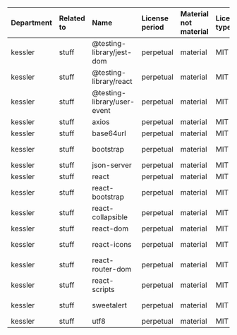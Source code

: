 | Department | Related to | Name                        | License period | Material not material | License type | Link                                                             | Remote version | Installed version | Defined version | Author                                                                        |
| :--------- | :--------- | :-------------------------- | :------------- | :-------------------- | :----------- | :--------------------------------------------------------------- | :------------- | :---------------- | :-------------- | :---------------------------------------------------------------------------- |
| kessler    | stuff      | @testing-library/jest-dom   | perpetual      | material              | MIT          | git+https://github.com/testing-library/jest-dom.git              | 5.16.5         | 5.16.5            | ^5.16.5         | Ernesto Garcia <gnapse@gmail.com> (http://gnapse.github.io)                   |
| kessler    | stuff      | @testing-library/react      | perpetual      | material              | MIT          | git+https://github.com/testing-library/react-testing-library.git | 13.4.0         | 13.4.0            | ^13.4.0         | Kent C. Dodds <me@kentcdodds.com> (https://kentcdodds.com)                    |
| kessler    | stuff      | @testing-library/user-event | perpetual      | material              | MIT          | git+https://github.com/testing-library/user-event.git            | 13.5.0         | 13.5.0            | ^13.5.0         | Giorgio Polvara <polvara@gmail.com>                                           |
| kessler    | stuff      | axios                       | perpetual      | material              | MIT          | git+https://github.com/axios/axios.git                           | 1.3.6          | 1.2.1             | ^1.2.1          | Matt Zabriskie                                                                |
| kessler    | stuff      | base64url                   | perpetual      | material              | MIT          | git://github.com/brianloveswords/base64url.git                   | 3.0.1          | 3.0.1             | ^3.0.1          | Brian J Brennan                                                               |
| kessler    | stuff      | bootstrap                   | perpetual      | material              | MIT          | git+https://github.com/twbs/bootstrap.git                        | 5.2.3          | 5.2.3             | ^5.2.3          | The Bootstrap Authors (https://github.com/twbs/bootstrap/graphs/contributors) |
| kessler    | stuff      | json-server                 | perpetual      | material              | MIT          | git://github.com/typicode/json-server.git                        | 0.17.3         | 0.17.1            | ^0.17.1         | Typicode <typicode@gmail.com>                                                 |
| kessler    | stuff      | react                       | perpetual      | material              | MIT          | git+https://github.com/facebook/react.git                        | 18.2.0         | 18.2.0            | ^18.2.0         | n/a                                                                           |
| kessler    | stuff      | react-bootstrap             | perpetual      | material              | MIT          | git+https://github.com/react-bootstrap/react-bootstrap.git       | 2.7.4          | 2.7.0             | ^2.7.0          | Stephen J. Collings stevoland@gmail.com                                       |
| kessler    | stuff      | react-collapsible           | perpetual      | material              | MIT          | git+https://github.com/glennflanagan/react-collapsible.git       | 2.10.0         | 2.10.0            | ^2.10.0         | Glenn Flanagan <glenn@arctictiger.co.uk>                                      |
| kessler    | stuff      | react-dom                   | perpetual      | material              | MIT          | git+https://github.com/facebook/react.git                        | 18.2.0         | 18.2.0            | ^18.2.0         | n/a                                                                           |
| kessler    | stuff      | react-icons                 | perpetual      | material              | MIT          | git+ssh://git@github.com/react-icons/react-icons.git             | 4.8.0          | 4.7.1             | ^4.7.1          | Goran Gajic                                                                   |
| kessler    | stuff      | react-router-dom            | perpetual      | material              | MIT          | git+https://github.com/remix-run/react-router.git                | 6.10.0         | 6.9.0             | ^6.9.0          | Remix Software <hello@remix.run>                                              |
| kessler    | stuff      | react-scripts               | perpetual      | material              | MIT          | git+https://github.com/facebook/create-react-app.git             | 5.0.1          | 5.0.1             | 5.0.1           | n/a                                                                           |
| kessler    | stuff      | sweetalert                  | perpetual      | material              | MIT          | git+https://github.com/t4t5/sweetalert.git                       | 2.1.2          | 2.1.2             | ^2.1.2          | Tristan Edwards <tristan.edwards@me.com> (https://tristanedwards.me)          |
| kessler    | stuff      | utf8                        | perpetual      | material              | MIT          | git+https://github.com/mathiasbynens/utf8.js.git                 | 3.0.0          | 3.0.0             | ^3.0.0          | Mathias Bynens https://mathiasbynens.be/                                      |
